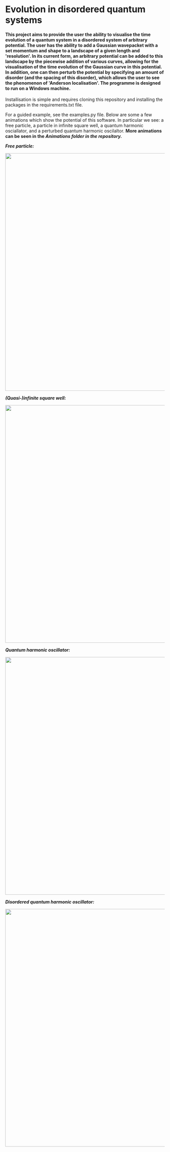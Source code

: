 ﻿# Evolution in disordered quantum systems
 
 #### This project aims to provide the user the ability to visualise the time evolution of a quantum system in a disordered system of arbitrary potential. The user has the ability to add a Gaussian wavepacket with a set momentum and shape to a landscape of a given length and 'resolution'. In its current form, an arbitrary potential can be added to this landscape by the piecewise addition of various curves, allowing for the visualisation of the time evolution of the Gaussian curve in this potential. In addition, one can then perturb the potential by specifying an amount of disorder (and the spacing of this disorder), which allows the user to see the phenomenon of 'Anderson localisation'. The programme is designed to run on a Windows machine.

Installisation is simple and requires cloning this repository and installing the packages in the requirements.txt file.

For a guided example, see the examples.py file. Below are some a few animations which show the potential of this software. In particular we see: a free particle, a particle in infinite square well, a quantum harmonic osciallator, and a perturbed quantum harmonic oscilaltor. <b> More animations can be seen in the <i>
Animations <i/> folder in the repository. </b>
 
 <b> Free particle: </b>
 
<img src="https://github.com/emgsharp99/evolution-DQS/blob/main/Animations/free_part.gif" data-canonical-src="https://github.com/emgsharp99/evolution-DQS/blob/main/Animations/free_part.gif" width="750" height="750" />
 
 <b> (Quasi-)infinite square well: </b>
 
 <img src="https://github.com/emgsharp99/evolution-DQS/blob/main/Animations/inf_square_well.gif" data-canonical-src="https://github.com/emgsharp99/evolution-DQS/blob/main/Animations/inf_square_well.gif" width="750" height="750" /> 
 
 <b> Quantum harmonic oscillator: </b>
 
<img src="https://github.com/emgsharp99/evolution-DQS/blob/main/Animations/qho.gif" data-canonical-src="https://github.com/emgsharp99/evolution-DQS/blob/main/Animations/qho.gif" width="750" height="750" /> 
 
 <b> Disordered quantum harmonic oscillator: </b>
 
 <img src="https://github.com/emgsharp99/evolution-DQS/blob/main/Animations/qho_pert.gif" data-canonical-src="https://github.com/emgsharp99/evolution-DQS/blob/main/Animations/qho_pert.gif" width="750" height="750" />
